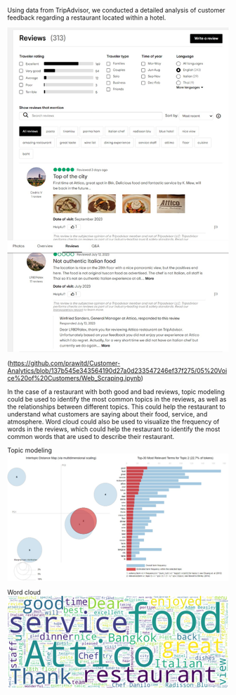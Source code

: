 Using data from TripAdvisor, we conducted a detailed analysis of customer feedback regarding a restaurant located within a hotel.

![Alt text](https://github.com/prawitd/Customer-Analytics/blob/137b545e343564190d27a0d233547246ef37f275/05%20Voice%20of%20Customers/tripadvisor.jpeg)

(https://github.com/prawitd/Customer-Analytics/blob/137b545e343564190d27a0d233547246ef37f275/05%20Voice%20of%20Customers/Web_Scraping.ipynb)


In the case of a restaurant with both good and bad reviews, topic modeling could be used to identify the most common topics in the reviews, as well as the relationships between different topics. This could help the restaurant to understand what customers are saying about their food, service, and atmosphere. Word cloud could also be used to visualize the frequency of words in the reviews, which could help the restaurant to identify the most common words that are used to describe their restaurant.

Topic modeling
![Alt text](https://github.com/prawitd/Customer-Analytics/blob/137b545e343564190d27a0d233547246ef37f275/05%20Voice%20of%20Customers/voc-topicmodeling.jpeg)


Word cloud
![Alt text](https://github.com/prawitd/Customer-Analytics/blob/137b545e343564190d27a0d233547246ef37f275/05%20Voice%20of%20Customers/voc-wordcloud.png)